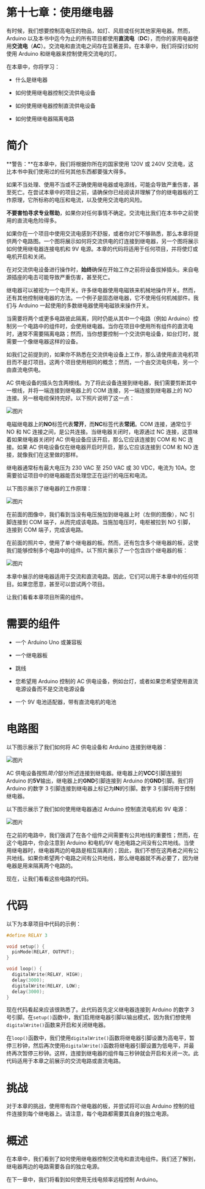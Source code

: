 # 第十七章：使用继电器

有时候，我们想要控制高电压的物品，如灯、风扇或任何其他家用电器。然而，Arduino 以及本书中迄今为止的所有项目都使用**直流电**（**DC**），而你的家用电器使用**交流电**（**AC**）。交流电和直流电之间存在显著差异。在本章中，我们将探讨如何使用 Arduino 和继电器来控制使用交流电的灯。

在本章中，你将学习：

+   什么是继电器

+   如何使用继电器控制交流供电设备

+   如何使用继电器控制直流供电设备

+   如何使用继电器隔离电路

# 简介

**警告：**在本章中，我们将根据你所在的国家使用 120V 或 240V 交流电，这比本书中我们使用过的任何其他东西都要强大得多。

如果不当处理、使用不当或不正确使用继电器或电源线，可能会导致严重伤害，甚至死亡。在尝试本章中的项目之前，请确保你已经阅读并理解了你的继电器板的工作原理，它所标称的电压和电流，以及使用交流电的风险。

**不要害怕寻求专业帮助**，如果你对任何事情不确定。交流电比我们在本书中之前使用的直流电危险得多。

如果你在一个项目中使用交流电感到不舒服，或者你对它不够熟悉，那么本章将提供两个电路图。一个图将展示如何将交流供电的灯连接到继电器，另一个图将展示如何使用继电器连接电机和 9V 电源。本章的代码将适用于任何项目，并将使灯或电机开启和关闭。

在对交流供电设备进行操作时，**始终**确保在开始工作之前将设备拔掉插头。来自电源插座的电击可能导致严重伤害，甚至死亡。

继电器可以被视为一个电开关。许多继电器使用电磁铁来机械地操作开关。然而，还有其他控制继电器的方法。一个例子是固态继电器，它不使用任何机械部件。我们与 Arduino 一起使用的多数继电器使用电磁铁来操作开关。

当需要将两个或更多电路彼此隔离，同时仍能从其中一个电路（例如 Arduino）控制另一个电路中的组件时，会使用继电器。当你在项目中使用所有组件的直流电时，通常不需要隔离电路；然而，当你想要控制一个交流供电设备，如台灯时，就需要一个像继电器这样的设备。

如我们之前提到的，如果你不熟悉在交流供电设备上工作，那么请使用直流电机项目而不是灯项目。这两个项目使用相同的概念；然而，一个由交流电供电，另一个由直流电供电。

AC 供电设备的插头包含两根线。为了将此设备连接到继电器，我们需要剪断其中一根线，并将一端连接到继电器上的 COM 连接，另一端连接到继电器上的 NO 连接。另一根电缆保持完好。以下照片说明了这一点：

![图片](img/606d069a-b049-48c1-b280-cb9cec591d14.png)

电磁继电器上的**NO**标签代表**常开**，而**NC**标签代表**常闭**。COM 连接，通常位于 NO 和 NC 连接之间，是公共连接。当继电器关闭时，电源通过 NC 连接，这意味着如果继电器关闭时 AC 供电设备应该开启，那么它应该连接到 COM 和 NC 连接。如果 AC 供电设备仅在继电器开启时开启，那么它应该连接到 COM 和 NO 连接，就像我们在这里做的那样。

继电器通常标有最大电压为 230 VAC 至 250 VAC 或 30 VDC，电流为 10A。您需要验证项目中的继电器能否处理您正在运行的电压和电流。

以下图示展示了继电器的工作原理：

![图片](img/9427cc72-8190-4316-9f90-d4d4601f6d07.png)

在前面的图像中，我们看到当没有电压施加到继电器上时（左侧的图像），NC 引脚连接到 COM 端子，从而完成该电路。当施加电压时，电枢被拉到 NO 引脚，连接到 COM 端子，完成该电路。

在前面的照片中，使用了单个继电器的板。然而，还有包含多个继电器的板，这使我们能够控制多个电路中的组件。以下照片展示了一个包含四个继电器的板：

![图片](img/ec6fb4f6-a5f2-4908-bc1e-46d013ebb8ac.png)

本章中展示的继电器适用于交流和直流电路。因此，它们可以用于本章中的任何项目。如果您愿意，甚至可以尝试两个项目。

让我们看看本章项目所需的组件。

# 需要的组件

+   一个 Arduino Uno 或兼容板

+   一个继电器板

+   跳线

+   您希望用 Arduino 控制的 AC 供电设备，例如台灯，或者如果您希望使用直流电源设备而不是交流电源设备

+   一个 9V 电池适配器，带有直流电机的电池

# 电路图

以下图示展示了我们如何将 AC 供电设备和 Arduino 连接到继电器：

![图片](img/44799267-d7a5-45e0-a89f-871ae2c4b7a5.png)

AC 供电设备按照*简介*部分所述连接到继电器。继电器上的**VCC**引脚连接到 Arduino 的**5V**输出，继电器上的**GND**引脚连接到 Arduino 的**GND**引脚。我们将 Arduino 的数字 3 引脚连接到继电器上标记为**IN**的引脚。数字 3 引脚将用于控制继电器。

以下图示展示了我们如何使用继电器通过 Arduino 控制直流电机和 9V 电源：

![图片](img/9b0592dc-af2a-4144-b364-3b741757916d.png)

在之前的电路中，我们强调了在各个组件之间需要有公共地线的重要性；然而，在这个电路中，你会注意到 Arduino 和电机/9V 电池电路之间没有公共地线。当使用继电器时，继电器两边的电路是相互隔离的；因此，我们不想在这两者之间有公共地线。如果你希望两个电路之间有公共地线，那么继电器就不再必要了，因为继电器是用来隔离两个电路的。

现在，让我们看看这些电路的代码。

# 代码

以下为本章项目中代码的示例：

```cpp
#define RELAY 3 

void setup() {
  pinMode(RELAY, OUTPUT);
}

void loop() {
  digitalWrite(RELAY, HIGH);
  delay(3000);
  digitalWrite(RELAY, LOW);
  delay(3000);
}
```

现在代码看起来应该很熟悉了。此代码首先定义继电器连接到 Arduino 的数字 3 号引脚。在`setup()`函数中，我们启用继电器引脚以输出模式，因为我们想使用`digitalWrite()`函数来开启和关闭继电器。

在`loop()`函数中，我们使用`digitalWrite()`函数将继电器引脚设置为高电平，暂停三秒钟，然后再次使用`digitalWrite()`函数将继电器引脚设置为低电平，并最终再次暂停三秒钟。这样，连接到继电器的组件每三秒钟就会开启和关闭一次。此代码适用于本章之前展示的交流电路或直流电路。

# 挑战

对于本章的挑战，使用带有四个继电器的板，并尝试将可以由 Arduino 控制的组件连接到每个继电器上。请注意，每个电路都需要其自身的独立电源。

# 概述

在本章中，我们看到了如何使用继电器控制交流电和直流电组件。我们还了解到，继电器两边的电路需要各自的独立电源。

在下一章中，我们将看到如何使用无线电频率远程控制 Arduino。
